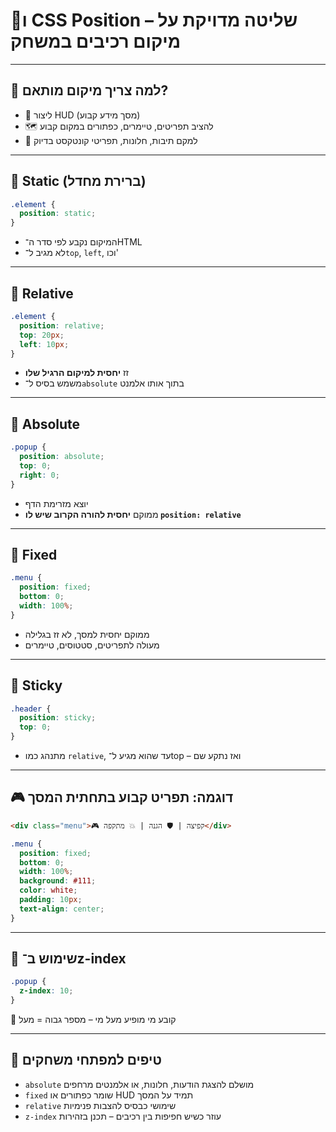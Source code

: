# 📍ו CSS Position – שליטה מדויקת על מיקום רכיבים במשחק

---

## 🎯 למה צריך מיקום מותאם?

- 🧭 ליצור HUD (מסך מידע קבוע)
- 🗺️ להציב תפריטים, טיימרים, כפתורים במקום קבוע
- 🧠 למקם תיבות, חלונות, תפריטי קונטקסט בדיוק

---

## 🔹 Static (ברירת מחדל)

```css
.element {
  position: static;
}
````

* המיקום נקבע לפי סדר ה־HTML
* לא מגיב ל־`top`, `left`, וכו'

---

## 🔹 Relative

```css
.element {
  position: relative;
  top: 20px;
  left: 10px;
}
```

* זז **יחסית למיקום הרגיל שלו**
* משמש בסיס ל־`absolute` בתוך אותו אלמנט

---

## 🔹 Absolute

```css
.popup {
  position: absolute;
  top: 0;
  right: 0;
}
```

* יוצא מזרימת הדף
* ממוקם **יחסית להורה הקרוב שיש לו `position: relative`**

---

## 🔹 Fixed

```css
.menu {
  position: fixed;
  bottom: 0;
  width: 100%;
}
```

* ממוקם יחסית למסך, לא זז בגלילה
* מעולה לתפריטים, סטטוסים, טיימרים

---

## 🔹 Sticky

```css
.header {
  position: sticky;
  top: 0;
}
```

* מתנהג כמו `relative`, עד שהוא מגיע ל־top – ואז נתקע שם

---

## 🎮 דוגמה: תפריט קבוע בתחתית המסך

```html
<div class="menu">🎮 קפיצה | 🛡️ הגנה | 💥 מתקפה</div>
```

```css
.menu {
  position: fixed;
  bottom: 0;
  width: 100%;
  background: #111;
  color: white;
  padding: 10px;
  text-align: center;
}
```

---

## 🔸 שימוש ב־z-index

```css
.popup {
  z-index: 10;
}
```

🔸 קובע מי מופיע מעל מי – מספר גבוה = מעל

---

## 🧠 טיפים למפתחי משחקים

* `absolute` מושלם להצגת הודעות, חלונות, או אלמנטים מרחפים
* `fixed` שומר כפתורים או HUD תמיד על המסך
* `relative` שימושי כבסיס להצבות פנימיות
* `z-index` עוזר כשיש חפיפות בין רכיבים – תכנן בזהירות

